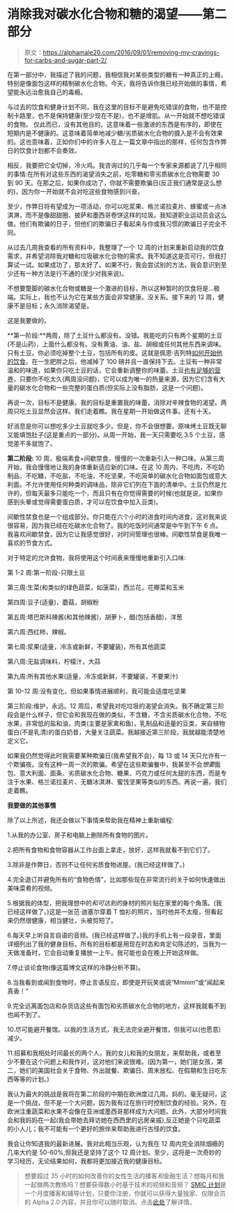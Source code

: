 # 消除我对碳水化合物和糖的渴望——第二部分

> 原文：<https://alphamale20.com/2016/09/01/removing-my-cravings-for-carbs-and-sugar-part-2/>

在第一部分中，我描述了我的问题，我相信我对某些类型的糖有一种真正的上瘾，特别是像面包这样的精制碳水化合物。今天，我将告诉你我已经开始做的事情，希望能永远治愈我自己的毒瘾。

与过去的饮食和健身计划不同，我在这里的目标不是避免吃错误的食物，也不是控制卡路里，也不是保持健康(至少现在不是)，也不是增肌。从一开始就不想吃错误的食物。 仅此而已，没有其他目的。这意味着一些激进的东西是有序的，即使在短期内是不健康的。这意味着简单地减少糖/劣质碳水化合物的摄入是不会有效果的。这也意味着，正如你们中的许多人在上一篇文章中指出的那样，任何包含作弊日的饮食计划都不会奏效。

相反，我要把它全切掉，冷火鸡。我咨询过的几乎每一个专家来源都说了几乎相同的事情:在所有对这些东西的渴望消失之前，吃零糖和零劣质碳水化合物需要 30 到 90 天。在那之后，如果你成功了，你就不需要欺骗日(反正我们通常是这么想的)，因为你一开始就不会对吃这些食物感到兴奋。

至少，作弊日将有望成为一项活动，你可以吃浆果、格兰诺拉麦片、蜂蜜或一点冰淇淋，而不是像甜甜圈、披萨和墨西哥卷饼这样的垃圾。我知道职业运动员会这么做。他们有欺骗的日子，但他们的欺骗日子看起来与你或我习惯的欺骗日子完全不同。

从过去几周我查看的所有资料中，我整理了一个 12 周的计划来重新启动我的饮食需求，并希望消除我对糖和垃圾碳水化合物的需求。我不知道这是否可行，但我打算试一试。如果成功了，那太好了。如果不行，我会尝试别的方法，我会意识到至少还有一种方法是行不通的(至少对我来说)。

不想要蹩脚的碳水化合物或糖是一个激进的目标，所以这种暂时的饮食将是...极端。实际上，我也不认为它在某些方面会非常健康。没关系。接下来的 12 周，健康不是目标；永久消除渴望是。

这是我要做的。

**第一阶段:**两周，除了土豆什么都没有。没错。我能吃的只有两个星期的土豆(不是山药)，上面什么都没有。没有黄油、油、盐、胡椒或任何其他东西来调味。只有土豆。你必须吃掉整个土豆，包括所有的皮。这就是佩恩·吉列特[如何开始他的饮食](http://calorielab.com/news/2015/06/12/penn-jillette-diet/)。在一生肥胖之后，他减掉了 100 磅并且一直保持下去。土豆有一种非常温和的味道，如果你只吃土豆的话，它会重新调整你的味蕾。土豆[也有足够的营养](http://wholehealthsource.blogspot.com/2012/12/the-potato-diet.html)，只要你不吃太久(两周没问题)，它可以成为唯一的热量来源，因为它们含有大量的碳水化合物和一些完整的蛋白质(但实际上没有脂肪，这是一个问题)。

再说一次，目标不是健康。我的目标是重置我的味蕾，消除对辛辣食物的渴望。两周只吃土豆显然会这样。我们走着瞧。我在星期一开始做这件事。还有十天。

好消息是你可以想吃多少土豆就吃多少。但是，你不会很想要。原味烤土豆既无聊又能填饱肚子(这是重点的一部分)。从周一开始，我一天只需要吃 3.5 个土豆，感觉差不多就饱了。

**第二阶段:** 10 周，极端素食+间歇禁食，慢慢的一次重新引入一种口味。从第三周开始，我会慢慢地让我的身体重新适应新的口味。在这 10 周内，不吃肉，不吃奶制品，不吃糖，不吃盐，不吃油，不吃坚果，不吃简单的碳水化合物如面包或意大利面。不允许使用任何种类的调味品，除非它们列在下面的清单中。土豆仍然是允许的，但每天最多只能吃一个，而且只有在你觉得需要的时候(也就是说，如果你感到头晕或觉得需要蛋白质，才可以在饮食中加入豆类)。

间歇性禁食也是一个组成部分。你只能在六个小时的进食时间内进食，这对我来说很容易，因为我已经在吃碳水化合物了。我的吃饭时间通常是中午到下午 6 点。我喜欢间歇禁食，因为它让我感觉很好，对时间管理也很棒。间歇性禁食是我唯一喜欢的节食方式。

对于特定的允许食物，我将使用这个时间表来慢慢地重新引入口味:

第 1-2 周:第一阶段-只限土豆

第三周:生菜(和类似的绿色蔬菜，如菠菜)，西兰花，花椰菜和玉米

第四周:豆子(适量)，蘑菇，胡椒粉

第五周:塔巴斯科辣酱(和其他辣酱)，胡萝卜，醋(包括香醋)，洋葱

第六周:西红柿，辣椒。

第七周:浆果(适量，冷冻或新鲜，不要罐装)，所有其他蔬菜

第八周:无盐调味料，柠檬汁，大蒜

第九周:所有其他水果(适量，冷冻或新鲜，不要罐装，不要果汁)

第 10-12 周:没有变化，但如果事情进展顺利，我可能会适度吃坚果

第三阶段:维护，永远。12 周后，希望我对吃垃圾的渴望会消失。我不确定第三阶段会是什么样子，但它会和我现在做的类似，不含糖，不含劣质碳水化合物，不吃水果，非常低的盐和油，肉类(主要是家禽和鱼)，乳制品和适量的豆类，来自植物蛋白(不是乳清)的蛋白奶昔，大量关注蔬菜。我越接近第三阶段，我就越能清楚地定义它。

如果我仍然觉得此时我需要某种欺骗日(我希望我不会)，每 13 或 14 天只允许有一个欺骗夜。没有这种一周一次的欺骗。希望在这些欺骗餐中，我甚至不会*想要*面包、意大利面、面条、劣质碳水化合物、糖果、巧克力或任何太甜的东西，而是专注于水果、格兰诺拉麦片、无糖冰淇淋、蜜饯坚果等类似的东西。再说一遍，我们走着瞧。

**我要做的其他事情**

除了以上所述，我还会做以下事情来帮助我在精神上重新编程:

1.从我的办公室、房子和电脑上删除所有食物的图片。

2.把所有食物和食物容器从工作台面上拿走，放好，这样我就看不到它们了。

3.除非是作弊日，否则不让任何劣质食物进屋。(我已经这样做了。)

4.完全退订并避免所有的“食物色情”，比如那些现在非常流行的关于如何快速做出美味菜肴的视频。

5.根据我的体型，把我理想中的*和可达到的*身材的照片贴在家里的每个角落。(我已经这样做了。)这是一张范·迪塞尔穿着 T 恤衫的照片，当时他并不太瘦，但看起来仍然很健康，相当健壮，头被剪短了。

6.每天早上听自言自语的音频。(我已经这样做了。)我的手机上有一段录音，里面详细列出了我的健身目标，所有的目标都是用现在时态和肯定句陈述的，当我为一天做准备时，它会自动重复播放一上午。我可能也会在晚上开始这样做。

7.停止谈论食物(像这篇博文这样的冷静分析不算)。

8.当我看到或闻到食物时，停止言语反应，即使是开玩笑或说“Mmmm”或“闻起来真香！”

9.完全远离面包店和杂货店这些有面包和劣质碳水化合物的地方，这样我就看不到也闻不到了。

10.尽可能避开餐馆。以我的生活方式，我无法完全避开餐馆，但我可以(也愿意)减少。

11.招募和我相处时间最长的两个人，我的女儿和我的女朋友，来帮助我，或者至少不要在这个问题上和我作对，这对他们来说很难。(因为第一，她们是女孩，第二，她们的美国社会关于食物、外出就餐、欺骗日、周末放松、在假期和生日吃东西等等的计划。)

我认为最大的挑战是我将在第二阶段的中期在欧洲度过几周。妈的。毫无疑问，这是一个挑战，但不是一个大问题，因为我有过在旅行时控制饮食的经验。另外，在欧洲注重蔬菜和水果不会像在亚洲或墨西哥那样成为大问题。此外，大部分时间我会和我妈妈在一起(我会带她去拜访她在西西里的远房亲戚),反正她是个只吃蔬菜的小人儿；我不可能有一个更好的旅伴来帮助我进行古怪的饮食。

我会让你知道我的最新进展。我对此相当乐观，认为我在 12 周内完全消除烟瘾的几率大约是 50-60%,但我还是坚持了这个 12 周计划。至少，这将是一次奇妙的学习经历，无论结果如何，我都将更加接近我的健康目标。

> 想要超过 35 小时的如何改善你的女性生活的播客*和*金融生活？想每月和我一起做两次教练吗？想要获得数小时基于技术的视频和音频？ [SMIC 计划](https://alphamale20.kartra.com/page/vIL17)是一个月度播客和辅导计划，只要你注册，你就可以获得大量独家、仅限会员的 Alpha 2.0 内容，并且你可以随时取消。点击[此处](https://alphamale20.kartra.com/page/vIL17)了解详情。
> 
> 